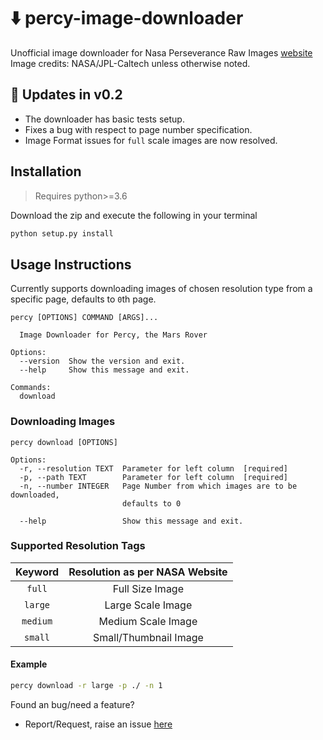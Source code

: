 # :arrow_down: percy-image-downloader
Unofficial image downloader for Nasa Perseverance Raw Images [website](https://mars.nasa.gov/mars2020/multimedia/raw-images/)
Image credits: NASA/JPL-Caltech unless otherwise noted.

## :stars: Updates in v0.2
- The downloader has basic tests setup.
- Fixes a bug with respect to page number specification.
- Image Format issues for `full` scale images are now resolved.

## Installation
> Requires python>=3.6

Download the zip and execute the following in your terminal

```bash
python setup.py install
```

## Usage Instructions

Currently supports downloading images of chosen resolution type from a specific page, defaults to `0`th page.

```
percy [OPTIONS] COMMAND [ARGS]...

  Image Downloader for Percy, the Mars Rover

Options:
  --version  Show the version and exit.
  --help     Show this message and exit.

Commands:
  download
```

### Downloading Images

```
percy download [OPTIONS]

Options:
  -r, --resolution TEXT  Parameter for left column  [required]
  -p, --path TEXT        Parameter for left column  [required]
  -n, --number INTEGER   Page Number from which images are to be downloaded,
                         defaults to 0

  --help                 Show this message and exit.
```

### Supported Resolution Tags

| Keyword  | Resolution as per NASA Website |
| :------: | :----------------------------: |
|  `full`  |        Full Size Image         |
| `large`  |       Large Scale Image        |
| `medium` |       Medium Scale Image       |
| `small`  |     Small/Thumbnail Image      |


#### Example

```bash
percy download -r large -p ./ -n 1
```

Found an bug/need a feature? 
- Report/Request, raise an issue [here](https://github.com/sakethramanujam/percy-image-downloader/issues/new)